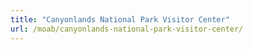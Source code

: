 ```yaml
---
title: "Canyonlands National Park Visitor Center"
url: /moab/canyonlands-national-park-visitor-center/
---
```

